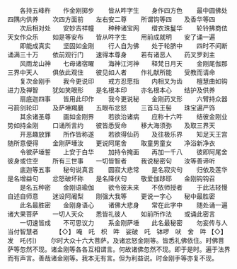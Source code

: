 <!-- { "loadSidebar": true } -->
　　各持五峰杵　　作金刚掷步
　　皆从吽字生　　身作四方色
　　最中圆佛处　　四隅内供养
　　次四方面前　　左右安二尊
　　所谓钩等四　　及香华等四
　　次后相对处　　安妙吉祥幢
　　种种诸宝网　　缯衣珠鬘华
　　轮铃拂商佉　　天女作众乐
　　如是等安布　　皆从吽字生
　　用前成就明　　安了诵一遍
　　即能成真实　　坚固如金刚
　　行人自为佛　　处于轮脐中
　　四时不间断　　诵满三十万
　　依前观行门　　速得本尊身
　　若有诸恶人　　药叉罗刹主
　　风雨龙山神　　七母诸宿曜
　　海神江河神　　释梵日月天
　　金刚尾伽那　　三界中天人
　　俱依此观住　　彼见如人者
　　作礼献所能　　受教而请命
　　复次金刚手　　我今更说印
　　戒方忍愿指　　内相叉为齿
　　檀慧曲如钩　　进力及禅智
　　犹如笑眼形　　是名根本印
　　亦名根本心　　结护及供养
　　扇底迦四事　　皆用此印作
　　我今更说秘　　金刚药叉形
　　六臂持众器　　弓箭剑轮印
　　及萨埵羯磨　　五眼布忿怒
　　三首马王髻　　珠宝遍严饰
　　其余诸圣尊　　画如金刚界
　　若欲治诸病　　应称十六吽
　　结彼金刚业　　势如持金刚
　　口诵所言约　　彼皆悉受命
　　移大海须弥　　及取三界天
　　开恶趣放罪　　所作皆称遂
　　若欲得仙药　　及往极乐界
　　知足天王宫　　随所意便得
　　金刚萨埵汝　　更说阿尾舍
　　取童男童女　　净浴新净衣
　　令彼萨埵誓　　上安于白华
　　加持令掩面　　再加一千八
　　彼即阿尾舍　　彼身或住空
　　所有三世事　　一切皆智者
　　我说秘密句　　汝等善谛听
　　底迦等五事　　秘句说真言
　　圆寂大悲常　　是名寂灾句
　　归依及莲华　　是名增益句
　　忿怒破坏称　　是名降伏句
　　敬爱伽跢耶　　金刚钩钩召
　　是名五种密　　金刚语瑜伽
　　欲令彼未来　　不依师授者
　　于此法轻慢　　自述自师意
　　迷设阿阇梨　　刚强大我等
　　更说一字心　　秘中最胜密
　　此名最胜密　　金刚身语心
　　诸佛大悲身　　常在此字中
　　随处诵一遍　　诸大果菩萨
　　一切人天众　　悉皆礼彼人
　　如前所作法　　或诵此密言
　　一切速皆成　　不可思议力
　　系金刚萨埵　　此名最秘密
　　勿妄传与人　　当付智慧者　
　　【◇】
唵　吒　枳　吽　娑破　吒　钵啰　吠　舍　吽
【◇】
发　吒(引)
　　尔时大众十六大菩萨。及诸忿怒金刚等。皆悉礼佛依住。时佛菩萨等忽然不现。诸金刚等各各互相谓言。何故诸佛忽然不现。即于是时。遍于法界而有声言。善哉诸金刚等。我本无有言。但为利益说。时金刚手等亦复不现。


